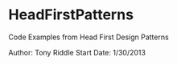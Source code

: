 HeadFirstPatterns
=================

Code Examples from Head First Design Patterns

Author: Tony Riddle
Start Date: 1/30/2013